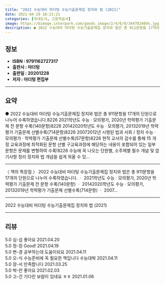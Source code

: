 ```yaml
---
title: "2022 수능대비 마더텅 수능기출문제집 정치와 법 (2021)"
date: 2021-04-29 16:21:21
categories: [국내도서, 고등학습서]
image: https://bimage.interpark.com/goods_image/2/4/6/9/344782469s.jpg
description: ● 2022 수능대비 마더텅 수능기출문제집 정치와 법은 총 911문항을 17개의 단원으로 나누어 수록하였습니다.8226 2021학년도 수능 · 모의평가, 2020년 학력평가 기출문제 전 문항 수록(140문항)8226 20142020학년도 수능 · 모의평가, 20132019년 학력평가
---
```


## **정보**

- **ISBN : 9791162727317**
- **출판사 : 마더텅**
- **출판일 : 20201228**
- **저자 : 마더텅 편집부**

------



## **요약**

●  2022 수능대비 마더텅 수능기출문제집 정치와 법은 총 911문항을 17개의 단원으로 나누어 수록하였습니다.8226 2021학년도 수능 · 모의평가, 2020년 학력평가 기출문제 전 문항 수록(140문항)8226 20142020학년도 수능 · 모의평가, 20132019년 학력평가 기출문제 선별수록(714문항)8226 20072012년 시행된 법과 사회 / 정치 수능 · 모의평가 · 학력평가 기출문제 선별수록(57문항)8226 현직 교사의 감수를 통해 15 개정 교육과정에 최적화된 문항 선별  구교육과정에 해당하는 내용이 포함되어 있는 일부 문항은 문제를 변형하여 수록!8226 수능에 꼭 나오는 단원별, 소주제별 필수 개념 및 암기사항 정리  정치와 법 개념을 쉽게 외울 수 있...

------

〈 책의 특장점 〉
2022 수능대비 마더텅 수능기출문제집 정치와 법은 총 911문항을 17개의 단원으로 나누어 수록하였습니다.
ㆍ 2021학년도 수능 · 모의평가, 2020년 학력평가 기출문제 전 문항 수록(140문항)
ㆍ 20142020학년도 수능 · 모의평가, 20132019년 학력평가 기출문제 선별수록(714문항)
ㆍ 2007... 

------


2022 수능대비 마더텅 수능기출문제집 정치와 법 (2021) 

------


## **리뷰** 

5.0 심-섭 좋아요 2021.04.20 <br/>5.0 정-정 Good! 2021.04.19 <br/>5.0 변-경 공부하는데 도움이되요 2021.04.11 <br/>5.0 오-식 수능준비에 꼭 필요한 책입니다
수능대박 2021.04.11 <br/>5.0 장-서 만족합니다 2021.03.25 <br/>5.0 박-란 좋아요  2021.02.03 <br/>5.0 고-건 기다린 보람이 있네요 ㅎㅎ 2021.01.06 <br/>